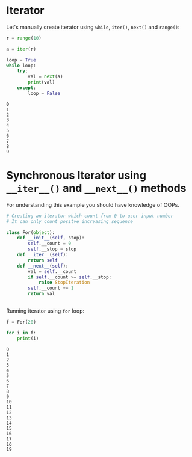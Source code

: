 
# Iterator

Let's manually create iterator using `while`, `iter()`, `next()` and `range()`:

```py
r = range(10)

a = iter(r)

loop = True 
while loop:
    try:
        val = next(a)
        print(val)
    except:
        loop = False
```

```output
0
1
2
3
4
5
6
7
8
9
```

# Synchronous Iterator using `__iter__()` and `__next__()` methods

For understanding this example you should have knowledge of OOPs.

```py
# Creating an iterator which count from 0 to user input number
# It can only count positve increasing sequence

class For(object):
    def __init__(self, stop):
        self.__count = 0
        self.__stop = stop 
    def __iter__(self):
        return self 
    def __next__(self):
        val = self.__count
        if self.__count >= self.__stop:
            raise StopIteration
        self.__count += 1
        return val
        
```

Running iterator using `for` loop:

```py
f = For(20)

for i in f:
    print(i)
```

```output
0
1
2
3
4
5
6
7
8
9
10
11
12
13
14
15
16
17
18
19
```

